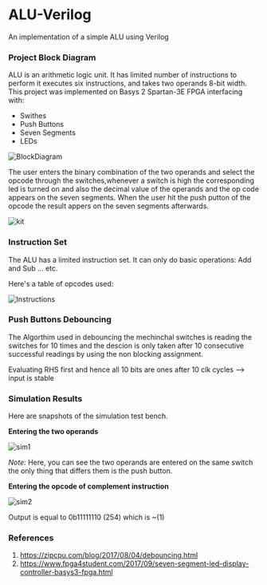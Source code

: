 # ALU-Verilog
An implementation of a simple ALU using Verilog
### Project Block Diagram
ALU is an arithmetic logic unit. It has limited number of instructions to perform it executes six instructions, and takes two operands 8-bit width.
This project was implemented on Basys 2 Spartan-3E FPGA interfacing with: 
- Swithes
- Push Buttons
- Seven Segments
- LEDs


![BlockDiagram](https://user-images.githubusercontent.com/59480727/90840170-90d9aa80-e359-11ea-82df-3160ff30dbd2.jpeg)

The user enters the binary combination of the two operands and select the opcode through the switches,whenever a switch is high the corresponding led is turned on and also the decimal value of the operands and the op code appears on the seven segments. When the user hit the push putton of the opcode the result appers on the seven segments afterwards.

![kit](https://user-images.githubusercontent.com/59480727/90840193-a18a2080-e359-11ea-82a3-6b44a3bbcebb.jpeg)

### Instruction Set
The ALU has a limited instruction set. It can only do basic operations: Add and Sub ... etc.

Here's a table of opcodes used:

![Instructions](https://user-images.githubusercontent.com/59480727/90840070-4a844b80-e359-11ea-87dc-644823e8e57f.jpeg)

### Push Buttons Debouncing

The Algorthim used in debouncing the mechinchal switches is reading the switches for 10 times and the descion is only taken after 10 consecutive successful readings by using the non blocking assignment.

Evaluating RHS first and hence all 10 bits are ones after 10 clk cycles --> input is stable

### Simulation Results
Here are snapshots of the simulation test bench. 

**Entering the two operands**

![sim1](https://user-images.githubusercontent.com/59480727/90840223-b797e100-e359-11ea-88a5-0436de1cca93.jpg)

*Note:* Here, you can see the two operands are entered on the same switch the only thing that differs them is the push button.

**Entering the opcode of complement instruction**

![sim2](https://user-images.githubusercontent.com/59480727/90840252-c9798400-e359-11ea-87c1-dfb8265877c5.jpg)

Output is equal to 0b11111110 (254) which is ~(1)

### References

1. https://zipcpu.com/blog/2017/08/04/debouncing.html
2. https://www.fpga4student.com/2017/09/seven-segment-led-display-controller-basys3-fpga.html
